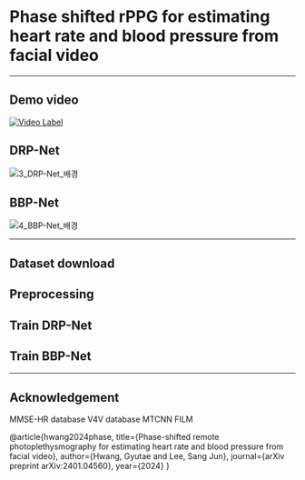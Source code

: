 # Phase shifted rPPG for estimating heart rate and blood pressure from facial video

-----------

## Demo video
[![Video Label](http://img.youtube.com/vi/t-BFKd023L4/0.jpg)](https://youtu.be/t-BFKd023L4)

## DRP-Net
![3_DRP-Net_배경](https://github.com/GyutaeHwang/phase_shifted_rPPG/assets/93236013/dc22ffb8-f731-4de1-b3a8-d4a72408bf28)

## BBP-Net
![4_BBP-Net_배경](https://github.com/GyutaeHwang/phase_shifted_rPPG/assets/93236013/7f7692a4-a249-4932-9a75-47e7c2e1faae)

-----------
## Dataset download

## Preprocessing

## Train DRP-Net

## Train BBP-Net

-----------

## Acknowledgement
MMSE-HR database
V4V database
MTCNN
FILM

@article{hwang2024phase,
  title={Phase-shifted remote photoplethysmography for estimating heart rate and blood pressure from facial video},
  author={Hwang, Gyutae and Lee, Sang Jun},
  journal={arXiv preprint arXiv:2401.04560},
  year={2024}
}
